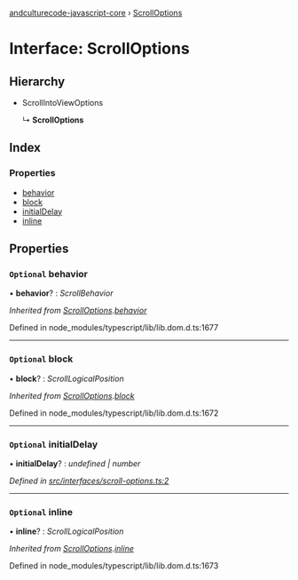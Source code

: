 [andculturecode-javascript-core](../README.md) › [ScrollOptions](scrolloptions.md)

# Interface: ScrollOptions

## Hierarchy

* ScrollIntoViewOptions

  ↳ **ScrollOptions**

## Index

### Properties

* [behavior](scrolloptions.md#optional-behavior)
* [block](scrolloptions.md#optional-block)
* [initialDelay](scrolloptions.md#optional-initialdelay)
* [inline](scrolloptions.md#optional-inline)

## Properties

### `Optional` behavior

• **behavior**? : *ScrollBehavior*

*Inherited from [ScrollOptions](scrolloptions.md).[behavior](scrolloptions.md#optional-behavior)*

Defined in node_modules/typescript/lib/lib.dom.d.ts:1677

___

### `Optional` block

• **block**? : *ScrollLogicalPosition*

*Inherited from [ScrollOptions](scrolloptions.md).[block](scrolloptions.md#optional-block)*

Defined in node_modules/typescript/lib/lib.dom.d.ts:1672

___

### `Optional` initialDelay

• **initialDelay**? : *undefined | number*

*Defined in [src/interfaces/scroll-options.ts:2](https://github.com/AndcultureCode/AndcultureCode.JavaScript.Core/blob/fbcbf56/src/interfaces/scroll-options.ts#L2)*

___

### `Optional` inline

• **inline**? : *ScrollLogicalPosition*

*Inherited from [ScrollOptions](scrolloptions.md).[inline](scrolloptions.md#optional-inline)*

Defined in node_modules/typescript/lib/lib.dom.d.ts:1673
